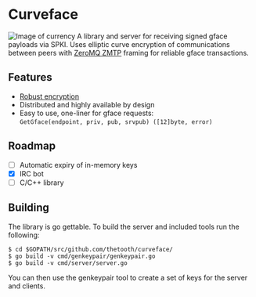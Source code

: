 # Curveface
![Image of currency](https://thetooth.name/images/gface-royal-cropped.png)
A library and server for receiving signed gface payloads via SPKI. Uses elliptic curve encryption of communications between peers with [ZeroMQ ZMTP](https://rfc.zeromq.org/spec:37/ZMTP/) framing for reliable gface transactions.

## Features
 * [Robust encryption](https://godoc.org/golang.org/x/crypto/nacl/box)
 * Distributed and highly available by design
 * Easy to use, one-liner for gface requests:
<br>`GetGface(endpoint, priv, pub, srvpub) ([12]byte, error)`

## Roadmap
- [ ] Automatic expiry of in-memory keys
- [x] IRC bot
- [ ] C/C++ library

## Building
The library is go gettable. To build the server and included tools run the following:
```shell
$ cd $GOPATH/src/github.com/thetooth/curveface/
$ go build -v cmd/genkeypair/genkeypair.go
$ go build -v cmd/server/server.go
```
You can then use the genkeypair tool to create a set of keys for the server and clients.